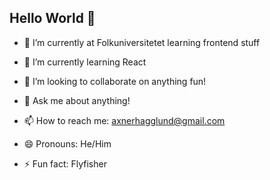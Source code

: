 ## Hello World 👋


- 🔭 I’m currently at Folkuniversitetet learning frontend stuff
- 🌱 I’m currently learning React
- 👯 I’m looking to collaborate on anything fun!

- 💬 Ask me about anything!
- 📫 How to reach me: axnerhagglund@gmail.com
- 😄 Pronouns: He/Him
- ⚡ Fun fact: Flyfisher

